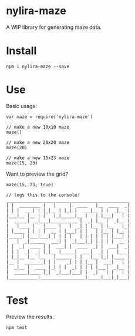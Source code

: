 # nylira-maze

A WIP library for generating maze data.

# Install

    npm i nylira-maze --save

# Use

Basic usage:

    var maze = require('nylira-maze')

    // make a new 10x10 maze
    maze()

    // make a new 20x20 maze
    maze(20)

    // make a new 15x23 maze
    maze(15, 23)

Want to preview the grid?

    maze(15, 23, true)

    // logs this to the console:
    _______________________________________________
    | |  ________ |   |     |  ____   |__  ____  _|
    | | |  __ | | |_|__ | |_| |  ___|__ | |  _|__ |
    |___|__ |__ | |   |_|_____|__ |   | |___|   | |
    |  _____|  _|___|__________ |  _| |__ |  _|__ |
    |   |____ |   |____ |   |  _| | |__ | |__   |_|
    | |____ | | | |  __ | |___| | |   | |__ | |__ |
    |_____| |___|___| | | | |   | | | | | | |___| |
    |   |  _|______  ___| |  _|___|_| | | | |  __ |
    | |  _|  ____ | |  ___| |  ____  _| |  ___|  _|
    | | |  _|  _| |_|__ |_____|  ___|  _| |   |___|
    | |_|__ |__ |__   |______ | |   |__ |_| |____ |
    |__ |  _______| | |    _| | | |__ |  ___|   | |
    |  _|__ |  ____ |_| | |  _| | | | |___|  _|__ |
    |  _____|____ |_|  _|___|___| |  _|   | |   | |
    |___________|_________________|_____|___|_|___|

# Test

Preview the results.

    npm test
